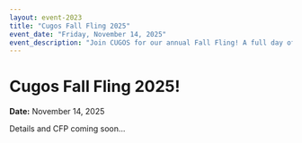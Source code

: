 ```yaml
---
layout: event-2023
title: "Cugos Fall Fling 2025"
event_date: "Friday, November 14, 2025"
event_description: "Join CUGOS for our annual Fall Fling! A full day of open source geospatial talks, networking, and community. Details and CFP coming soon."
---
```


<div class="spring-fling-header">
  <h1>Cugos Fall Fling 2025!</h1>
  <p><strong>Date:</strong> November 14, 2025</p>
</div>

<div class="spring-fling-announcement">
  Details and CFP coming soon...
</div>

<!-- More info, agenda, and registration links will be added here as available. -->
